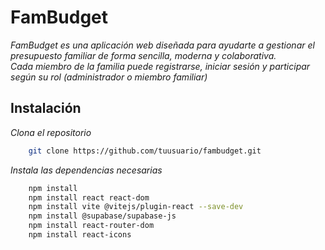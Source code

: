 # FamBudget

_FamBudget es una aplicación web diseñada para ayudarte a gestionar el presupuesto familiar de forma sencilla, moderna y colaborativa.  
Cada miembro de la familia puede registrarse, iniciar sesión y participar según su rol (administrador o miembro familiar)_


## Instalación 


_Clona el repositorio_

```bash
    git clone https://github.com/tuusuario/fambudget.git
```
_Instala las dependencias necesarias_
```bash
    npm install
    npm install react react-dom
    npm install vite @vitejs/plugin-react --save-dev
    npm install @supabase/supabase-js
    npm install react-router-dom
    npm install react-icons
```
